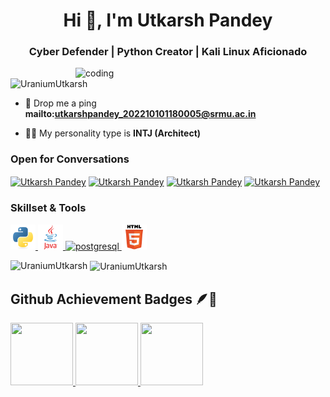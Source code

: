 <h1 align="center">Hi 👋, I'm Utkarsh Pandey</h1>
<h3 align="center">Cyber Defender | Python Creator | Kali Linux Aficionado</h3>

<img align="right" alt="coding" width="400" src="https://i.giphy.com/media/v1.Y2lkPTc5MGI3NjExc3ZmdWV1dGN3dWp0amxqMjQ0bHl3OW82bHRobWQzeW51eG8ydHRiMiZlcD12MV9pbnRlcm5hbF9naWZfYnlfaWQmY3Q9Zw/JTTAjM197sku8MgrRa/giphy.gif">
<p align="left"> <img src="https://komarev.com/ghpvc/?username=UraniumUtkarsh&label=Profile%20views&color=0e75b6&style=flat" alt="UraniumUtkarsh" /> </p>

- 📧 Drop me a ping **mailto:utkarshpandey_202210101180005@srmu.ac.in**

- 🧑‍🏭 My personality type is **INTJ (Architect)**

<h3 align="left">Open for Conversations</h3>
<p align="left">
<a href="https://x.com/UraniumUtkarsh" target="blank"><img align="center" src="https://img.freepik.com/free-vector/new-2023-twitter-logo-x-icon-design_1017-45418.jpg" alt="Utkarsh Pandey" height="30" width="40" /></a>
<a href="https://linkedin.com/in/uranium-utkarsh-pandey" target="blank"><img align="center" src="https://raw.githubusercontent.com/rahuldkjain/github-profile-readme-generator/master/src/images/icons/Social/linked-in-alt.svg" alt="Utkarsh Pandey" height="30" width="40" /></a>
<a href="https://fb.com/BestUtkarsh" target="blank"><img align="center" src="https://raw.githubusercontent.com/rahuldkjain/github-profile-readme-generator/master/src/images/icons/Social/facebook.svg" alt="Utkarsh Pandey" height="30" width="40" /></a>
<a href="https://instagram.com/my.entirety" target="blank"><img align="center" src="https://raw.githubusercontent.com/rahuldkjain/github-profile-readme-generator/master/src/images/icons/Social/instagram.svg" alt="Utkarsh Pandey" height="30" width="40" /></a>
<!--<a href="https://discord.gg/" target="blank"><img align="center" src="https://raw.githubusercontent.com/rahuldkjain/github-profile-readme-generator/master/src/images/icons/Social/discord.svg" alt="Utkarsh" height="30" width="40" /></a>-->
</p>

<h3 align="left">Skillset & Tools</h3>
<p align="left"> <a href="https://www.python.org" target="_blank" rel="noreferrer"> <img src="https://raw.githubusercontent.com/devicons/devicon/master/icons/python/python-original.svg" alt="python" width="40" height="40"/> </a> <a href="https://www.w3schools.com/java/" target="_blank" rel="noreferrer"> <img src="https://github.com/devicons/devicon/blob/master/icons/java/java-original-wordmark.svg" alt="cplusplus" width="40" height="40"/> </a> <a href="https://www.mysql.com" target="_blank" rel="noreferrer"> <img src="https://github.com/tus/official-images-docs/blob/master/mysql/logo.png" alt="postgresql" width="40" height="40"/> </a> <a href="https://www.w3.org/html/" target="_blank" rel="noreferrer"> <img src="https://raw.githubusercontent.com/devicons/devicon/master/icons/html5/html5-original-wordmark.svg" alt="html5" width="40" height="40"/> </a> </p>

<p><img align="left" src="https://github-readme-stats.vercel.app/api/top-langs?username=UraniumUtkarsh&show_icons=true&locale=en&layout=compact&theme=tokyonight" alt="UraniumUtkarsh" /></p>

<p>&nbsp;<img align="center" src="https://github-readme-stats.vercel.app/api?username=UraniumUtkarsh&show_icons=true&theme=tokyonight" alt="UraniumUtkarsh" /></p>

## Github Achievement Badges 🪶📛
<div style='display:flex; align-items:center; gap: 10px;' align='center'><a href="https://github.com/UraniumUtkarsh?tab=achievements">
<img src="https://github.githubassets.com/assets/quickdraw-default-39c6aec8ff89.png" width="100px" height="100px" />
<img src="https://github.githubassets.com/assets/arctic-code-vault-contributor-default-df8d74122a06.png" width="100px" height="100px" />
<img src="https://github.githubassets.com/assets/pull-shark-default-498c279a747d.png" width="100px" height="100px" />
</div>
